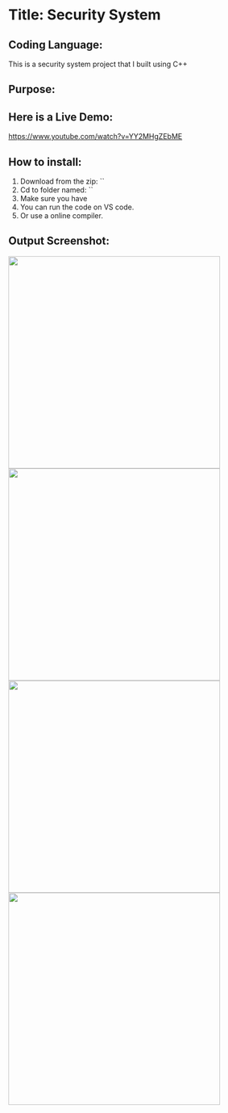 # Title: Security System 

## Coding Language: 
This is a security system project that I built using C++

## Purpose: 

## Here is a Live Demo:
https://www.youtube.com/watch?v=YY2MHgZEbME

## How to install:
1. Download from the zip: ``
2. Cd to folder named: ``
3. Make sure you have 
4. You can run the code on VS code.
5. Or use a online compiler.

## Output Screenshot:
<img src="" width="420">
<img src="" width="420">
<img src="" width="420">
<img src="" width="420">
